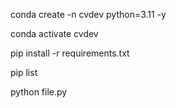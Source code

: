 conda create -n cvdev python=3.11 -y

conda activate cvdev

pip install -r requirements.txt

pip list

python file.py